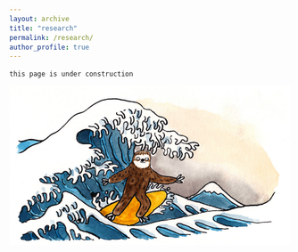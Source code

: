 ```yaml
---
layout: archive
title: "research"
permalink: /research/
author_profile: true
---
```

`this page is under construction`  

![waves](/images/waves.jpg)

